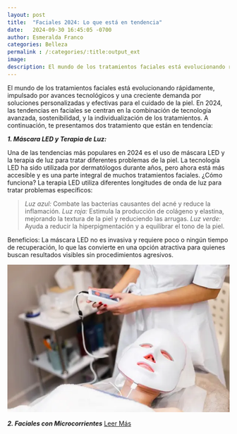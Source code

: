 ```yaml
---
layout: post
title:  "Faciales 2024: Lo que está en tendencia"
date:   2024-09-30 16:45:05 -0700
author: Esmeralda Franco
categories: Belleza
permalink : /:categories/:title:output_ext
image: 
description: El mundo de los tratamientos faciales está evolucionando rápidamente, impulsado por avances tecnológicos y una creciente demanda por soluciones personalizadas y efectivas para el cuidado de la piel.
---
```


El mundo de los tratamientos faciales está evolucionando rápidamente, impulsado por avances tecnológicos y una creciente demanda por soluciones personalizadas y efectivas para el cuidado de la piel. En 2024, las tendencias en faciales se centran en la combinación de tecnología avanzada, sostenibilidad, y la individualización de los tratamientos. A continuación, te presentamos dos tratamiento que están en tendencia:

***1. Máscara LED y Terapia de Luz:***

Una de las tendencias más populares en 2024 es el uso de máscara LED y la terapia de luz para tratar diferentes problemas de la piel. La tecnología LED ha sido utilizada por dermatólogos durante años, pero ahora está más accesible y es una parte integral de muchos tratamientos faciales.
¿Cómo funciona? La terapia LED utiliza diferentes longitudes de onda de luz para tratar problemas específicos:

>*Luz azul:* Combate las bacterias causantes del acné y reduce la inflamación.
>*Luz roja:* Estimula la producción de colágeno y elastina, mejorando la textura de la piel y reduciendo las arrugas.
>*Luz verde:* Ayuda a reducir la hiperpigmentación y a equilibrar el tono de la piel.

Beneficios: La máscara LED no es invasiva y requiere poco o ningún tiempo de recuperación, lo que las convierte en una opción atractiva para quienes buscan resultados visibles sin procedimientos agresivos.

<img src="/img/blog/Mascara-LED-y-Terapia-de-Luz.jpg.webp" class="img-fluid" alt="Máscara LED y Terapia de Luz">

***2. Faciales con Microcorrientes***
[Leer Más](https://esmebeautycare.com/belleza/faciales-con-microcorrientes.html)
    

